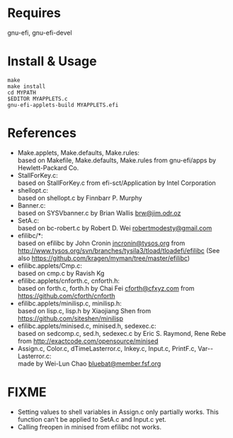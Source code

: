 Requires
========
gnu-efi, gnu-efi-devel

Install & Usage
===============
	make
	make install
	cd MYPATH
	$EDITOR MYAPPLETS.c
	gnu-efi-applets-build MYAPPLETS.efi

References
==========
* Make.applets, Make.defaults, Make.rules:  
based on Makefile, Make.defaults, Make.rules from gnu-efi/apps by Hewlett-Packard Co.
* StallForKey.c:  
based on StallForKey.c from efi-sct/Application by Intel Corporation
* shellopt.c:  
based on shellopt.c by Finnbarr P. Murphy
* Banner.c:  
based on SYSVbanner.c by Brian Wallis <brw@jim.odr.oz>
* SetA.c:  
based on bc-robert.c by Robert D. Wei <robertmodesty@gmail.com>
* efilibc/*:  
based on efilibc by John Cronin <jncronin@tysos.org> from
http://www.tysos.org/svn/branches/tysila3/tload/tloadefi/efilibc
(See also https://github.com/kragen/myman/tree/master/efilibc)
* efilibc.applets/Cmp.c:  
based on cmp.c by Ravish Kg
* efilibc.applets/cnforth.c, cnforth.h:  
based on forth.c, forth.h by Chai Fei <cforth@cfxyz.com> from https://github.com/cforth/cnforth
* efilibc.applets/minilisp.c, minilisp.h:  
based on lisp.c, lisp.h by Xiaojiang Shen from https://github.com/siteshen/minilisp
* efilibc.applets/minised.c, minised.h, sedexec.c:  
based on sedcomp.c, sed.h, sedexec.c by Eric S. Raymond, Rene Rebe from http://exactcode.com/opensource/minised
* Assign.c, Color.c, dTimeLasterror.c, Inkey.c, Input.c, PrintF.c, Var--Lasterror.c:  
made by Wei-Lun Chao <bluebat@member.fsf.org>

FIXME
=====
* Setting values to shell variables in Assign.c only partially works.
This function can't be applied to SetA.c and Input.c yet.
* Calling freopen in minised from efilibc not works.
